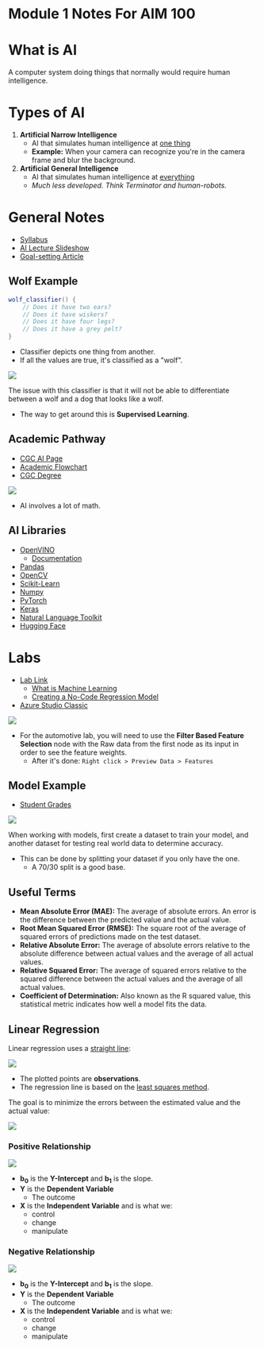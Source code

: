 # Module 1 Notes For AIM 100

# What is AI

A computer system doing things that normally would require human intelligence.

# Types of AI

1. **Artificial Narrow Intelligence**
    - AI that simulates human intelligence at <u>one thing</u>
    - **Example:** When your camera can recognize you're in the camera frame and
      blur the background.
2. **Artificial General Intelligence**
    - AI that simulates human intelligence at <u>everything</u>
    - _Much less developed. Think Terminator and human-robots._

# General Notes

- [Syllabus](https://docs.google.com/presentation/d/18eNwOzWN99bpyex80OT1s_XhGAGPRnr3FIOHm7wtrzw/edit#slide=id.g1cf0eec0226_0_60)
- [AI Lecture Slideshow](https://docs.google.com/presentation/d/18eNwOzWN99bpyex80OT1s_XhGAGPRnr3FIOHm7wtrzw/edit#slide=id.g1cf0eec0226_0_60)
- [Goal-setting Article](https://legionathletics.com/goal-setting/)

## Wolf Example

```java
wolf_classifier() {
    // Does it have two ears?
    // Does it have wiskers?
    // Does it have four legs?
    // Does it have a grey pelt?
}
```

- Classifier depicts one thing from another.
- If all the values are true, it's classified as a "wolf".

![](assets/wolf_images.png)

The issue with this classifier is that it will not be able to differentiate
between a wolf and a dog that looks like a wolf.

- The way to get around this is **Supervised Learning**.

## Academic Pathway

- [CGC AI Page](https://cgc.edu/ai)
- [Academic Flowchart](https://www.cgc.edu/sites/default/files/documents/programs/program/aas-aim-flow-chart.pdf)
- [CGC Degree](https://www.cgc.edu/degrees-certificates/science-technology-engineering-and-mathematics/artificial-intelligence-and-machine-learning-3891-aas)

![](assets/academic_flowchart.png)

- AI involves a lot of math.

## AI Libraries

- [OpenVINO](https://www.intel.com/content/www/us/en/developer/tools/openvino-toolkit/overview.html)
    - [Documentation](https://docs.openvino.ai/latest/home.html)
- [Pandas](https://pandas.pydata.org/pandas-docs/stable/index.html)
- [OpenCV](https://opencv.org/)
- [Scikit-Learn](https://scikit-learn.org/stable/)
- [Numpy](https://numpy.org/devdocs/user/absolute_beginners.html)
- [PyTorch](https://pytorch.org/)
- [Keras](https://keras.io/)
- [Natural Language Toolkit](https://www.nltk.org/)
- [Hugging Face](https://huggingface.co/)

# Labs

- [Lab Link](https://docs.google.com/document/d/1P2ve1qDytlvSGGVHduZVrIEfwpN8OsR5NU6GtpLQPYs/edit#)
    - [What is Machine Learning](https://learn.microsoft.com/en-us/azure/machine-learning/overview-what-is-azure-machine-learning#studio)
    - [Creating a No-Code Regression Model](https://learn.microsoft.com/en-us/azure/machine-learning/tutorial-designer-automobile-price-train-score)
- [Azure Studio Classic](https://studio.azureml.net/)

![](assets/filter_based_feature_selection.png)

- For the automotive lab, you will need to use the **Filter Based Feature 
  Selection** node with the Raw data from the first node as its input in order
  to see the feature weights.
  - After it's done: `Right click > Preview Data > Features`

## Model Example

- [Student Grades](assets/student_grades.csv)

![](assets/azure_machine_learning_model.png)

When working with models, first create a dataset to train your model, and
another dataset for testing real world data to determine accuracy.

- This can be done by splitting your dataset if you only have the one.
    - A 70/30 split is a good base.

## Useful Terms

- **Mean Absolute Error (MAE):** The average of absolute errors. An error is the
  difference between the predicted value and the actual value.
- **Root Mean Squared Error (RMSE):** The square root of the average of squared
  errors of predictions made on the test dataset.
- **Relative Absolute Error:** The average of absolute errors relative to the
  absolute difference between actual values and the average of all actual
  values.
- **Relative Squared Error:** The average of squared errors relative to the
  squared difference between the actual values and the average of all actual
  values.
- **Coefficient of Determination:** Also known as the R squared value, this
  statistical metric indicates how well a model fits the data.

## Linear Regression

Linear regression uses a <u>straight line</u>:

![](assets/regression_graph_001.png)

- The plotted points are **observations**.
- The regression line is based on the <u>least squares method</u>.

The goal is to minimize the errors between the estimated value and the actual
value:

![](assets/regression_graph_002.png)

### Positive Relationship

![](assets/regression_graph_003.png)

- **b<sub>0</sub>** is the **Y-Intercept** and **b<sub>1</sub>** is the slope.
- **Y** is the **Dependent Variable**
  - The outcome
- **X** is the **Independent Variable** and is what we:
  - control
  - change
  - manipulate

### Negative Relationship

![](assets/regression_graph_004.png)

- **b<sub>0</sub>** is the **Y-Intercept** and **b<sub>1</sub>** is the slope.
- **Y** is the **Dependent Variable**
  - The outcome
- **X** is the **Independent Variable** and is what we:
  - control
  - change
  - manipulate
